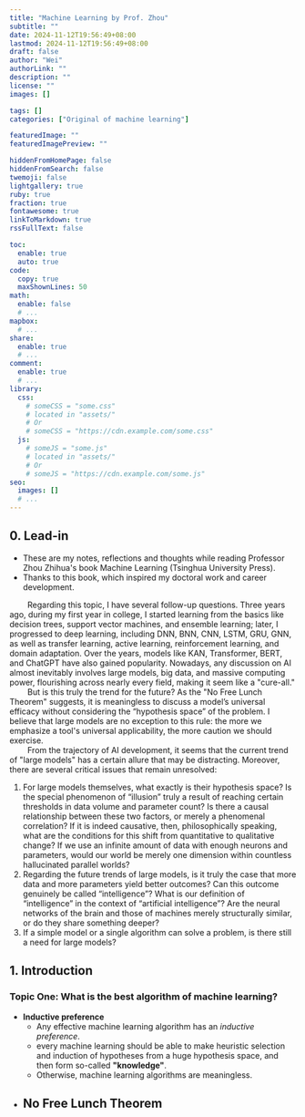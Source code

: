 ```yaml
---
title: "Machine Learning by Prof. Zhou"
subtitle: ""
date: 2024-11-12T19:56:49+08:00
lastmod: 2024-11-12T19:56:49+08:00
draft: false
author: "Wei"
authorLink: ""
description: ""
license: ""
images: []

tags: []
categories: ["Original of machine learning"]

featuredImage: ""
featuredImagePreview: ""

hiddenFromHomePage: false
hiddenFromSearch: false
twemoji: false
lightgallery: true
ruby: true
fraction: true
fontawesome: true
linkToMarkdown: true
rssFullText: false

toc:
  enable: true
  auto: true
code:
  copy: true
  maxShownLines: 50
math:
  enable: false
  # ...
mapbox:
  # ...
share:
  enable: true
  # ...
comment:
  enable: true
  # ...
library:
  css:
    # someCSS = "some.css"
    # located in "assets/"
    # Or
    # someCSS = "https://cdn.example.com/some.css"
  js:
    # someJS = "some.js"
    # located in "assets/"
    # Or
    # someJS = "https://cdn.example.com/some.js"
seo:
  images: []
  # ...
---
```


<!--more-->

## 0. Lead-in
- These are my notes, reflections and thoughts while reading Professor Zhou Zhihua's book Machine Learning (Tsinghua University Press).
- Thanks to this book, which inspired my doctoral work and career development.

&nbsp; &nbsp; &nbsp; &nbsp; Regarding this topic, I have several follow-up questions. Three years ago, during my first year in college, I started learning from the basics like decision trees, support vector machines, and ensemble learning; later, I progressed to deep learning, including DNN, BNN, CNN, LSTM, GRU, GNN, as well as transfer learning, active learning, reinforcement learning, and domain adaptation. Over the years, models like KAN, Transformer, BERT, and ChatGPT have also gained popularity. Nowadays, any discussion on AI almost inevitably involves large models, big data, and massive computing power, flourishing across nearly every field, making it seem like a "cure-all." \
&nbsp; &nbsp; &nbsp; &nbsp; But is this truly the trend for the future? As the "No Free Lunch Theorem" suggests, it is meaningless to discuss a model’s universal efficacy without considering the “hypothesis space” of the problem. I believe that large models are no exception to this rule: the more we emphasize a tool's universal applicability, the more caution we should exercise. \
&nbsp; &nbsp; &nbsp; &nbsp; From the trajectory of AI development, it seems that the current trend of "large models" has a certain allure that may be distracting. Moreover, there are several critical issues that remain unresolved:

1. For large models themselves, what exactly is their hypothesis space? Is the special phenomenon of “illusion” truly a result of reaching certain thresholds in data volume and parameter count? Is there a causal relationship between these two factors, or merely a phenomenal correlation? If it is indeed causative, then, philosophically speaking, what are the conditions for this shift from quantitative to qualitative change? If we use an infinite amount of data with enough neurons and parameters, would our world be merely one dimension within countless hallucinated parallel worlds?
2. Regarding the future trends of large models, is it truly the case that more data and more parameters yield better outcomes? Can this outcome genuinely be called “intelligence”? What is our definition of “intelligence” in the context of “artificial intelligence”? Are the neural networks of the brain and those of machines merely structurally similar, or do they share something deeper?
3. If a simple model or a single algorithm can solve a problem, is there still a need for large models?

## 1. Introduction
### Topic One: What is the best algorithm of machine learning? 
- **Inductive preference**
  - Any effective machine learning algorithm has an *inductive preference*.
  - every machine learning should be able to make heuristic selection and induction of hypotheses from a huge hypothesis space, and then form so-called **"knowledge"**.
  - Otherwise, machine learning algorithms are meaningless.
- **No Free Lunch Theorem**
  -


